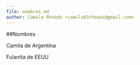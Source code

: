 ```yaml
---
file: nombres.md
author: Camila Rhoads <camila93rhoads@gmail.com>
---
```


##Nombres

Camila de Argentina 

Fulanita de EEUU
